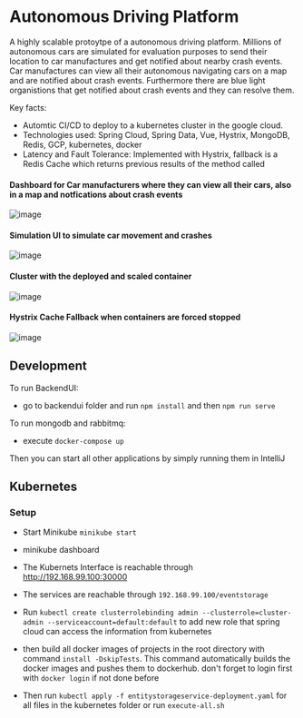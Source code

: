 # Autonomous Driving Platform
A highly scalable protoytpe of a autonomous driving platform. Millions of autonomous cars are simulated for evaluation
purposes to send their location to car manufactures and get notified about nearby crash events. Car manufactures can
view all their autonomous navigating cars on a map and are notified about crash events. Furthermore there are blue light
organistions that get notified about crash events and they can resolve them.

Key facts:
* Automtic CI/CD to deploy to a kubernetes cluster in the google cloud.
* Technologies used: Spring Cloud, Spring Data, Vue, Hystrix, MongoDB, Redis, GCP, kubernetes, docker
* Latency and Fault Tolerance: Implemented with Hystrix, fallback is a Redis Cache which returns previous results of the method called

#### Dashboard for Car manufacturers where they can view all their cars, also in a map and notfications about crash events
![image](https://user-images.githubusercontent.com/14179713/180953439-6cd67541-71dd-4b90-94e3-7293b6c7dff0.png)
#### Simulation UI to simulate car movement and crashes
![image](https://user-images.githubusercontent.com/14179713/180953655-86c5709b-bf80-4388-9f99-7e4d35059dcf.png)
#### Cluster with the deployed and scaled container
![image](https://user-images.githubusercontent.com/14179713/180954824-6277a7fc-ea4e-4445-827c-57ab5ef8a076.png)
#### Hystrix Cache Fallback when containers are forced stopped
![image](https://user-images.githubusercontent.com/14179713/180961122-aa2d95dc-f1e2-47ed-bd44-f72e642c4e0c.png)


## Development

To run BackendUI:
* go to backendui folder and run `npm install` and then `npm run serve`

To run mongodb and rabbitmq:
* execute `docker-compose up`

Then you can start all other applications by simply running them in IntelliJ

## Kubernetes

### Setup
* Start Minikube `minikube start`
* minikube dashboard
* The Kubernets Interface is reachable through http://192.168.99.100:30000
* The services are reachable through `192.168.99.100/eventstorage`
* Run `kubectl create clusterrolebinding admin --clusterrole=cluster-admin --serviceaccount=default:default` to add new role that spring cloud can access the information from kubernetes

* then build all docker images of projects in the root directory with command `install -DskipTests`. This command automatically builds the docker images and pushes them to dockerhub. don't forget to login first with `docker login` if not done before
* Then run `kubectl apply -f entitystorageservice-deployment.yaml` for all files in the kubernetes folder or run `execute-all.sh`
